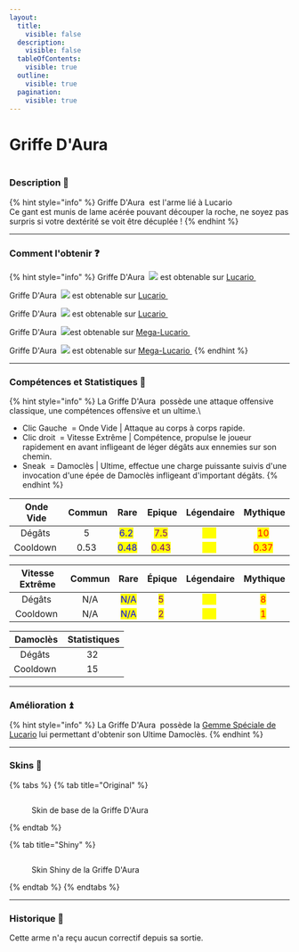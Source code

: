 ```yaml
---
layout:
  title:
    visible: false
  description:
    visible: false
  tableOfContents:
    visible: true
  outline:
    visible: true
  pagination:
    visible: true
---
```


# Griffe D'Aura

<img src="../../.gitbook/assets/file.excalidraw (17).svg" alt="" class="gitbook-drawing">

### Description 📃&#x20;

{% hint style="info" %}
Griffe D'Aura <img src="../../.gitbook/assets/lucario_weapon (4).png" alt="" data-size="line"> est l'arme lié à Lucario <img src="../../.gitbook/assets/lucario (7).png" alt="" data-size="line">\
Ce gant est munis de lame acérée pouvant découper la roche, ne soyez pas surpris si votre dextérité se voit être décuplée !&#x20;
{% endhint %}

***

### Comment l'obtenir ❓

{% hint style="info" %}
Griffe D'Aura <img src="../../.gitbook/assets/lucario_weapon (4).png" alt="" data-size="line"> ![](<../../.gitbook/assets/image (229).png>) est obtenable sur [Lucario ](../../pokemon/pokedex/lucario/)<img src="../../.gitbook/assets/lucario (5).png" alt="" data-size="line">

Griffe D'Aura <img src="../../.gitbook/assets/lucario_weapon (4).png" alt="" data-size="line"> ![](<../../.gitbook/assets/image (230).png>) est obtenable sur [Lucario ](../../pokemon/pokedex/lucario/)<img src="../../.gitbook/assets/lucario (5).png" alt="" data-size="line">

Griffe D'Aura <img src="../../.gitbook/assets/lucario_weapon (4).png" alt="" data-size="line">  ![](<../../.gitbook/assets/image (231).png>) est obtenable sur [Lucario ](../../pokemon/pokedex/lucario/)<img src="../../.gitbook/assets/lucario (5).png" alt="" data-size="line">

Griffe D'Aura <img src="../../.gitbook/assets/lucario_weapon (4).png" alt="" data-size="line">  ![](<../../.gitbook/assets/image (232).png>)est obtenable sur [Mega-Lucario <img src="../../.gitbook/assets/lucariomega (4).png" alt="" data-size="line">](../../pokemon/pokedex/lucario/a.md)

Griffe D'Aura <img src="../../.gitbook/assets/lucario_weapon (4).png" alt="" data-size="line"> ![](<../../.gitbook/assets/image (233).png>) est obtenable sur  [Mega-Lucario <img src="../../.gitbook/assets/lucariomega (4).png" alt="" data-size="line">](../../pokemon/pokedex/lucario/a.md)
{% endhint %}

***

### Compétences et Statistiques 💠

{% hint style="info" %}
La Griffe D'Aura <img src="../../.gitbook/assets/lucario_weapon (4).png" alt="" data-size="line"> possède une attaque offensive classique, une compétences offensive et un ultime.\


* Clic Gauche <img src="../../.gitbook/assets/left-click (9).png" alt="" data-size="line"> = Onde Vide | Attaque au corps à corps rapide.
* Clic droit <img src="../../.gitbook/assets/right-click (9).png" alt="" data-size="line"> = Vitesse Extrême | Compétence, propulse le joueur rapidement en avant infligeant de léger dégâts aux ennemies sur son chemin.&#x20;
* Sneak <img src="../../.gitbook/assets/shift (10).png" alt="" data-size="line"> = Damoclès | Ultime, effectue une charge puissante suivis d'une invocation d'une épée de Damoclès infligeant d'important dégâts.
{% endhint %}

<table data-full-width="true"><thead><tr><th align="center">Onde Vide</th><th align="center">Commun</th><th align="center">Rare</th><th align="center">Epique</th><th align="center">Légendaire</th><th align="center">Mythique</th></tr></thead><tbody><tr><td align="center">Dégâts <img src="../../.gitbook/assets/physical_damage (15).png" alt="" data-size="line"></td><td align="center">5 <img src="../../.gitbook/assets/physical_damage (15).png" alt="" data-size="original"></td><td align="center"><mark style="color:blue;">6.2</mark> <img src="../../.gitbook/assets/physical_damage (15).png" alt="" data-size="original"></td><td align="center"><mark style="color:purple;">7.5</mark> <img src="../../.gitbook/assets/physical_damage (15).png" alt="" data-size="original"></td><td align="center"><mark style="color:yellow;">8.7</mark> <img src="../../.gitbook/assets/physical_damage (15).png" alt="" data-size="original"></td><td align="center"><mark style="color:red;">10</mark> <img src="../../.gitbook/assets/physical_damage (15).png" alt="" data-size="original"></td></tr><tr><td align="center">Cooldown <img src="../../.gitbook/assets/skill_damage (9).png" alt="" data-size="line"></td><td align="center">0.53 <img src="../../.gitbook/assets/skill_damage (9).png" alt="" data-size="original"></td><td align="center"><mark style="color:blue;">0.48</mark> <img src="../../.gitbook/assets/skill_damage (9).png" alt="" data-size="original"></td><td align="center"><mark style="color:purple;">0.43</mark> <img src="../../.gitbook/assets/skill_damage (9).png" alt="" data-size="original"></td><td align="center"><mark style="color:yellow;">0.4</mark> <img src="../../.gitbook/assets/skill_damage (9).png" alt="" data-size="original"></td><td align="center"><mark style="color:red;">0.37</mark> <img src="../../.gitbook/assets/skill_damage (9).png" alt="" data-size="original"></td></tr></tbody></table>

<table data-full-width="true"><thead><tr><th align="center">Vitesse Extrême</th><th align="center">Commun</th><th align="center">Rare</th><th align="center">Épique</th><th align="center">Légendaire</th><th align="center">Mythique</th></tr></thead><tbody><tr><td align="center">Dégâts <img src="../../.gitbook/assets/physical_damage (15).png" alt="" data-size="line"></td><td align="center">N/A</td><td align="center"><mark style="color:blue;">N/A</mark></td><td align="center"><mark style="color:purple;">5</mark> <img src="../../.gitbook/assets/physical_damage (15).png" alt="" data-size="original"></td><td align="center"><mark style="color:yellow;">6.5</mark> <img src="../../.gitbook/assets/physical_damage (15).png" alt="" data-size="original"></td><td align="center"><mark style="color:red;">8</mark> <img src="../../.gitbook/assets/physical_damage (15).png" alt="" data-size="original"></td></tr><tr><td align="center">Cooldown <img src="../../.gitbook/assets/skill_damage (9).png" alt="" data-size="line"></td><td align="center">N/A</td><td align="center"><mark style="color:blue;">N/A</mark></td><td align="center"><mark style="color:purple;">2</mark> <img src="../../.gitbook/assets/skill_damage (9).png" alt="" data-size="original"></td><td align="center"><mark style="color:yellow;">1.5</mark> <img src="../../.gitbook/assets/skill_damage (9).png" alt="" data-size="original"></td><td align="center"><mark style="color:red;">1</mark> <img src="../../.gitbook/assets/skill_damage (9).png" alt="" data-size="original"></td></tr></tbody></table>

<table data-full-width="true"><thead><tr><th align="center">Damoclès</th><th align="center">Statistiques</th></tr></thead><tbody><tr><td align="center">Dégâts <img src="../../.gitbook/assets/physical_damage (15).png" alt="" data-size="line"></td><td align="center">32 <img src="../../.gitbook/assets/physical_damage (15).png" alt="" data-size="original"></td></tr><tr><td align="center">Cooldown <img src="../../.gitbook/assets/skill_damage (9).png" alt="" data-size="line"></td><td align="center">15 <img src="../../.gitbook/assets/skill_damage (9).png" alt="" data-size="original"></td></tr></tbody></table>

***

### Amélioration ⏫

{% hint style="info" %}
La Griffe D'Aura <img src="../../.gitbook/assets/lucario_weapon (4).png" alt="" data-size="line"> possède la [Gemme Spéciale de Lucario](../gemmes/gemme-speciale-de-lucario.md#gemme-speciale-darme) lui permettant d'obtenir son Ultime Damoclès.
{% endhint %}

***

### Skins 🎨

{% tabs %}
{% tab title="Original" %}
<figure><img src="../../.gitbook/assets/lucario_weapon (1).png" alt=""><figcaption><p>Skin de base de la Griffe D'Aura</p></figcaption></figure>
{% endtab %}

{% tab title="Shiny" %}
<figure><img src="../../.gitbook/assets/image (251).png" alt=""><figcaption><p>Skin Shiny de la Griffe D'Aura</p></figcaption></figure>
{% endtab %}
{% endtabs %}

***

### Historique 📖

Cette arme n'a reçu aucun correctif depuis sa sortie.
